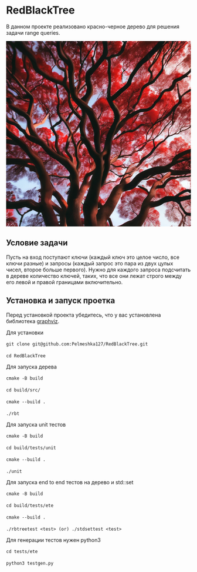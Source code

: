# RedBlackTree
В данном проекте реализовано красно-черное дерево для решения задачи range queries.

![image](Images/rbt.jpeg)

## Условие задачи
Пусть на вход поступают ключи (каждый ключ это целое число, все ключи разные) и запросы (каждый запрос это пара из двух цулых чисел, второе больше первого). Нужно для каждого запроса подсчитать в дереве количество ключей, таких, что все они лежат строго между его левой и правой границами включительно.

## Установка и запуск проетка
Перед установкой проекта убедитесь, что у вас установлена библиотека [graphviz](https://graphviz.org).

Для установки
```
git clone git@github.com:Pelmeshka127/RedBlackTree.git

cd RedBlackTree
```

Для запуска дерева
```
cmake -B build

cd build/src/

cmake --build .

./rbt
```

Для запуска unit тестов
```
cmake -B build

cd build/tests/unit

cmake --build .

./unit
```

Для запуска end to end тестов на дерево и std::set
```
cmake -B build

cd build/tests/ete

cmake --build .

./rbtreetest <test> (or) ./stdsettest <test>
```

Для генерации тестов нужен python3
```
cd tests/ete

python3 testgen.py
```